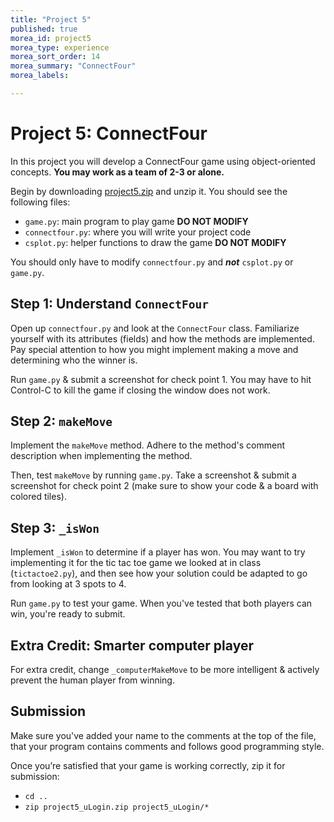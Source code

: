 ```yaml
---
title: "Project 5"
published: true
morea_id: project5
morea_type: experience
morea_sort_order: 14
morea_summary: "ConnectFour"
morea_labels:

---
```


# Project 5: ConnectFourIn this project you will develop a ConnectFour game using object-oriented concepts. **You may work as a team of 2-3 or alone.**Begin by downloading [project5.zip](project5.zip) and unzip it. You should see the following files:

   * `game.py`: main program to play game **DO NOT MODIFY**
   * `connectfour.py`: where you will write your project code
   * `csplot.py`: helper functions to draw the game **DO NOT MODIFY**You should only have to modify `connectfour.py` and ***not*** `csplot.py` or `game.py`.
## Step 1: Understand `ConnectFour`

Open up `connectfour.py` and look at the `ConnectFour` class. Familiarize yourself with its attributes (fields) and how the methods are implemented. Pay special attention to how you might implement making a move and determining who the winner is.

Run `game.py` & submit a screenshot for check point 1. You may have to hit Control-C to kill the game if closing the window does not work.

## Step 2: `makeMove`

Implement the `makeMove` method. Adhere to the method's comment description when implementing the method.

Then, test `makeMove` by running `game.py`. Take a screenshot & submit a screenshot for check point 2 (make sure to show your code & a board with colored tiles).

## Step 3: `_isWon`

Implement `_isWon` to determine if a player has won. You may want to try implementing it for the tic tac toe game we looked at in class (`tictactoe2.py`), and then see how your solution could be adapted to go from looking at 3 spots to 4.

Run `game.py` to test your game. When you've tested that both players can win, you're ready to submit.

<!--Draw a UML diagram of the given code. Example for the Date class:
-->

## Extra Credit: Smarter computer player

For extra credit, change `_computerMakeMove` to be more intelligent & actively prevent the human player from winning.

## Submission

Make sure you've added your name to the comments at the top of the file, that your program contains comments and follows good programming style.

Once you’re satisfied that your game is working correctly, zip it for submission:

  * `cd ..`
  * `zip project5_uLogin.zip project5_uLogin/*`
<!--*Assignment adapted from [Harvey Mudd's CS 5 Fun with Images](https://www.cs.hmc.edu/twiki/bin/view/CS5/FunWithImagesGold2010).*-->